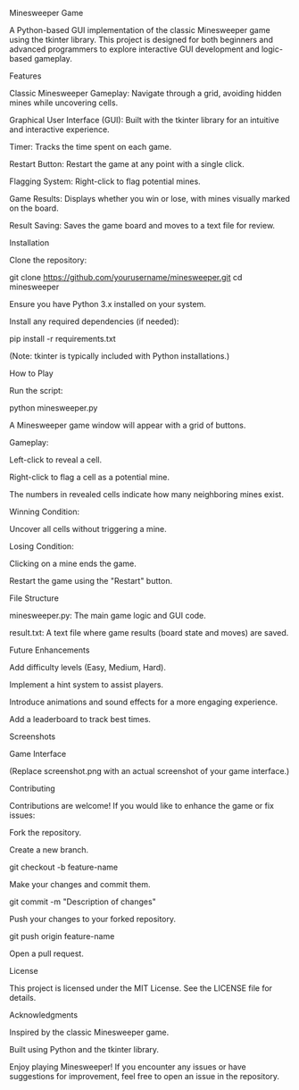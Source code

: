 Minesweeper Game

A Python-based GUI implementation of the classic Minesweeper game using the tkinter library. This project is designed for both beginners and advanced programmers to explore interactive GUI development and logic-based gameplay.

Features

Classic Minesweeper Gameplay: Navigate through a grid, avoiding hidden mines while uncovering cells.

Graphical User Interface (GUI): Built with the tkinter library for an intuitive and interactive experience.

Timer: Tracks the time spent on each game.

Restart Button: Restart the game at any point with a single click.

Flagging System: Right-click to flag potential mines.

Game Results: Displays whether you win or lose, with mines visually marked on the board.

Result Saving: Saves the game board and moves to a text file for review.

Installation

Clone the repository:

git clone https://github.com/yourusername/minesweeper.git
cd minesweeper

Ensure you have Python 3.x installed on your system.

Install any required dependencies (if needed):

pip install -r requirements.txt

(Note: tkinter is typically included with Python installations.)

How to Play

Run the script:

python minesweeper.py

A Minesweeper game window will appear with a grid of buttons.

Gameplay:

Left-click to reveal a cell.

Right-click to flag a cell as a potential mine.

The numbers in revealed cells indicate how many neighboring mines exist.

Winning Condition:

Uncover all cells without triggering a mine.

Losing Condition:

Clicking on a mine ends the game.

Restart the game using the "Restart" button.

File Structure

minesweeper.py: The main game logic and GUI code.

result.txt: A text file where game results (board state and moves) are saved.

Future Enhancements

Add difficulty levels (Easy, Medium, Hard).

Implement a hint system to assist players.

Introduce animations and sound effects for a more engaging experience.

Add a leaderboard to track best times.

Screenshots

Game Interface



(Replace screenshot.png with an actual screenshot of your game interface.)

Contributing

Contributions are welcome! If you would like to enhance the game or fix issues:

Fork the repository.

Create a new branch.

git checkout -b feature-name

Make your changes and commit them.

git commit -m "Description of changes"

Push your changes to your forked repository.

git push origin feature-name

Open a pull request.

License

This project is licensed under the MIT License. See the LICENSE file for details.

Acknowledgments

Inspired by the classic Minesweeper game.

Built using Python and the tkinter library.

Enjoy playing Minesweeper! If you encounter any issues or have suggestions for improvement, feel free to open an issue in the repository.

